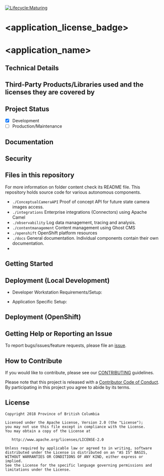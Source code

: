 <!--- NOTE: This is a template for your project README. Edit the content according to the comments provided.--->

# <Product Lifecycle Badge>
[![Lifecycle:Maturing](https://img.shields.io/badge/Lifecycle-Maturing-007EC6)](<Redirect-URL>)

# <application_license_badge>
<!--- [![License](https://img.shields.io/badge/License-Apache%202.0-blue.svg)](./LICENSE) --->

# <application_name>
<!--- Description of the application. --->

## Technical Details
<!--- Technology Stack Used. --->

## Third-Party Products/Libraries used and the licenses they are covered by
<!--- product/library and path to the LICENSE --->
<!--- Example: <library_name> - [![GitHub](<shield_icon_link>)](<path_to_library_LICENSE>) --->

## Project Status

- [x] Development
- [ ] Production/Maintenance

## Documentation

## Security
<!--- Authentication, Authorization, Policies, etc --->

## Files in this repository

For more information on folder content check its README file. This repository holds source code for various autonomous components.

- ```./ConceptualCameraAPI``` Proof of concept API for future state camera images access.
- ```./integrations``` Enterprise integrations (Connectors) using Apache Camel
- ```./observability``` Log data management, tracing and analysis.
- ```./contentmanagement``` Content management using Ghost CMS
- ```./openshift``` OpenShift platform resources
- ```./docs``` General documentation. Individual components contain their own documentation.
- 
<!--- Use Tree to generate the file structure, try `tree -I '<excluded_paths>' -d -L 3`--->

## Getting Started
<!--- setup env vars, secrets, instructions... --->

## Deployment (Local Development)

- Developer Workstation Requirements/Setup:

<!--- instruction on Minishift/Docker/Other services.. --->

- Application Specific Setup:
<!--- instruction on setup local environment and dependencies.. --->

## Deployment (OpenShift)
<!--- Best to include details in a openshift/README.md --->

## Getting Help or Reporting an Issue
<!--- Example below, modify accordingly --->
To report bugs/issues/feature requests, please file an [issue](../../issues).

## How to Contribute
<!--- Example below, modify accordingly --->
If you would like to contribute, please see our [CONTRIBUTING](./CONTRIBUTING.md) guidelines.

Please note that this project is released with a [Contributor Code of Conduct](./CODE_OF_CONDUCT.md).
By participating in this project you agree to abide by its terms.

## License
<!--- Example below, modify accordingly --->
    Copyright 2018 Province of British Columbia

    Licensed under the Apache License, Version 2.0 (the "License");
    you may not use this file except in compliance with the License.
    You may obtain a copy of the License at

       http://www.apache.org/licenses/LICENSE-2.0

    Unless required by applicable law or agreed to in writing, software
    distributed under the License is distributed on an "AS IS" BASIS,
    WITHOUT WARRANTIES OR CONDITIONS OF ANY KIND, either express or implied.
    See the License for the specific language governing permissions and
    limitations under the License.
